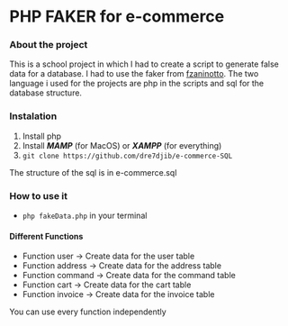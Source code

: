 # PHP FAKER for e-commerce

### About the project
This is a school project in which I had to create a script to generate false data for a database. 
I had to use the faker from [fzaninotto](https://github.com/fzaninotto/Faker). 
The two language i used for the projects are php in the scripts and sql for the database structure.


### Instalation
1. Install php
2. Install ***MAMP*** (for MacOS) or ***XAMPP*** (for everything)
3. `git clone https://github.com/dre7djib/e-commerce-SQL`

The structure of the sql is in e-commerce.sql

### How to use it
- `php fakeData.php` in your terminal


#### Different Functions
- Function user -> Create data for the user table 
- Function address -> Create data for the address table
- Function command -> Create data for the command table
- Function cart -> Create data for the cart table 
- Function invoice -> Create data for the invoice table 

You can use every function independently